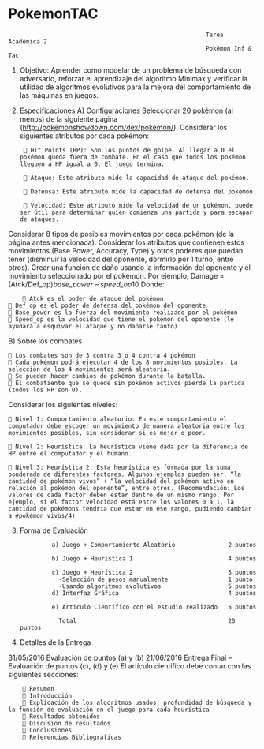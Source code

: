 # PokemonTAC

                                                            Tarea Académica 2
                                                            Pokémon Inf & Tac
                                                            
1. Objetivo: Aprender como modelar de un problema de búsqueda con adversario, reforzar el aprendizaje del algoritmo Minimax y verificar la utilidad de algoritmos evolutivos para la mejora del comportamiento de las máquinas en juegos.
2. Especificaciones
A) Configuraciones
  	Seleccionar 20 pokémon (al menos) de la siguiente página (http://pokémonshowdown.com/dex/pokémon/).
  	Considerar los siguientes atributos por cada pokémon:

    	 Hit Points (HP): Son los puntos de golpe. Al llegar a 0 el pokémon queda fuera de combate. En el caso que todos los pokémon lleguen a HP igual a 0. El juego termina.
    	
    	 Ataque: Este atributo mide la capacidad de ataque del pokémon.
    	
    	 Defensa: Este atributo mide la capacidad de defensa del pokémon.
    	
    	 Velocidad: Este atributo mide la velocidad de un pokémon, puede ser útil para determinar quién comienza una partida y para escapar de ataques.
    	
Considerar 8 tipos de posibles movimientos por cada pokémon (de la página antes mencionada). Considerar los atributos que contienen estos movimientos (Base Power, Accuracy, Type) y otros poderes que puedan tener (disminuir la velocidad del oponente, dormirlo por 1 turno, entre otros).
Crear una función de daño usando la información del oponente y el movimiento seleccionado por el pokémon. Por ejemplo,
Damage = (Atck/Def_op)*base_power – speed_op*10
Donde:

		 Atck es el poder de ataque del pokémon
     Def_op es el poder de defensa del pokémon del oponente
     Base_power es la fuerza del movimiento realizado por el pokémon
     Speed_op es la velocidad que tiene el pokémon del oponente (le ayudará a esquivar el ataque y no dañarse tanto)
B) Sobre los combates

     Los combates son de 3 contra 3 o 4 contra 4 pokémon
     Cada pokémon podrá ejecutar 4 de los 8 movimientos posibles. La selección de los 4 movimientos será aleatoria.
     Se pueden hacer cambios de pokémon durante la batalla.
     El combatiente que se quede sin pokémon activos pierde la partida (todos los HP son 0).
Considerar los siguientes niveles:

  	 Nivel 1: Comportamiento aleatorio: En este comportamiento el computador debe escoger un movimiento de manera aleatoria entre los movimientos posibles, sin considerar si es mejor o peor.
								
  	 Nivel 2: Heurística: La heurística viene dada por la diferencia de HP entre el computador y el humano.
								
  	 Nivel 3: Heurística 2: Esta heurística es formada por la suma ponderada de diferentes factores. Algunos ejemplos pueden ser. “la cantidad de pokémon vivos” + “la velocidad del pokémon activo en relación al pokémon del oponente”, entre otros. (Recomendación: Los valores de cada factor deben estar dentro de un mismo rango. Por ejemplo, si el factor velocidad está entre los valores 0 a 1, la cantidad de pokémons tendría que estar en ese rango, pudiendo cambiar a #pokémon_vivos/4)

3. Forma de Evaluación

                a) Juego + Comportamiento Aleatorio               2 puntos
	
                b) Juego + Heurística 1                           4 puntos

                c) Juego + Heurística 2                           5 puntos
                  -Selección de pesos manualmente                 1 punto
                  -Usando algoritmos evolutivos                   5 puntos
                d) Interfaz Gráfica                               4 puntos
                
                e) Artículo Científico con el estudio realizado   5 puntos
                
                  Total                                           20 puntos

4. Detalles de la Entrega

31/05/2016 Evaluación de puntos (a) y (b)
21/06/2016 Entrega Final – Evaluación de puntos (c), (d) y (e)
El artículo científico debe contar con las siguientes secciones:

         Resumen
         Introducción
         Explicación de los algoritmos usados, profundidad de búsqueda y la función de evaluación en el juego para cada heurística
         Resultados obtenidos
         Discusión de resultados
         Conclusiones
         Referencias Bibliográficas
